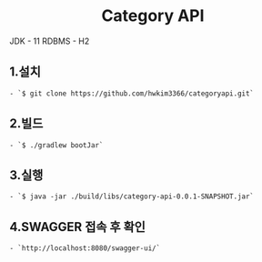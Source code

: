 <div align="center">
<h1>Category API</h1>
</div>

JDK  - 11
RDBMS - H2


## 1.설치

    - `$ git clone https://github.com/hwkim3366/categoryapi.git`


## 2.빌드

    - `$ ./gradlew bootJar`


## 3.실행

    - `$ java -jar ./build/libs/category-api-0.0.1-SNAPSHOT.jar`

    
## 4.SWAGGER 접속 후 확인

    - `http://localhost:8080/swagger-ui/`
